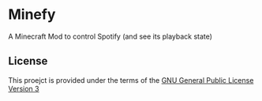 # Minefy

A Minecraft Mod to control Spotify (and see its playback state)

## License

This proejct is provided under the terms of the [GNU General Public License Version 3](LICENSE)
